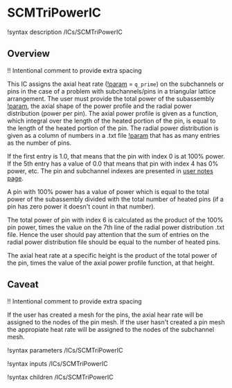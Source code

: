 # SCMTriPowerIC

!syntax description /ICs/SCMTriPowerIC

## Overview

!! Intentional comment to provide extra spacing

This IC assigns the axial heat rate ([!param](/ICs/SCMTriPowerIC/variable) = `q_prime`) on the subchannels or pins in the case of a problem with subchannels/pins in a
triangular lattice arrangement. The user must provide the total power of the subassembly [!param](/ICs/SCMTriPowerIC/power), the axial shape of the power profile and the radial
power distribution (power per pin). The axial power profile is given as a function, which integral over the length of the heated portion of the pin, is equal
to the length of the heated portion of the pin. The radial power distribution is given as a column of numbers in a .txt file [!param](/ICs/SCMTriPowerIC/filename) that has as many entries as the number of pins.

If the first entry is 1.0, that means that the pin with index 0 is at 100% power. If the 5th entry has a value of 0.0 that means that pin with index 4 has 0% power, etc.
The pin and subchannel indexes are presented in [user notes page](user_notes.md).

A pin with 100% power has a value of power which is equal to the total power of the subassembly divided with the total number of heated pins (if a pin has zero power it doesn't count in that number).

The total power of pin with index 6 is calculated as the product of the 100% pin power, times the value on the 7th line of the radial power distribution .txt file. Hence the user
should pay attention that the sum of entries on the radial power distribution file should be equal to the number of heated pins.

The axial heat rate at a specific height is the product of the total power of the pin, times the value of the axial power profile function, at that height.

## Caveat

!! Intentional comment to provide extra spacing

If the user has created a mesh for the pins, the axial hear rate will be assigned to the nodes of the pin mesh. If the user hasn't created a pin mesh the appropiate heat rate will be assigned to
the nodes of the subchannel mesh.

!syntax parameters /ICs/SCMTriPowerIC

!syntax inputs /ICs/SCMTriPowerIC

!syntax children /ICs/SCMTriPowerIC
